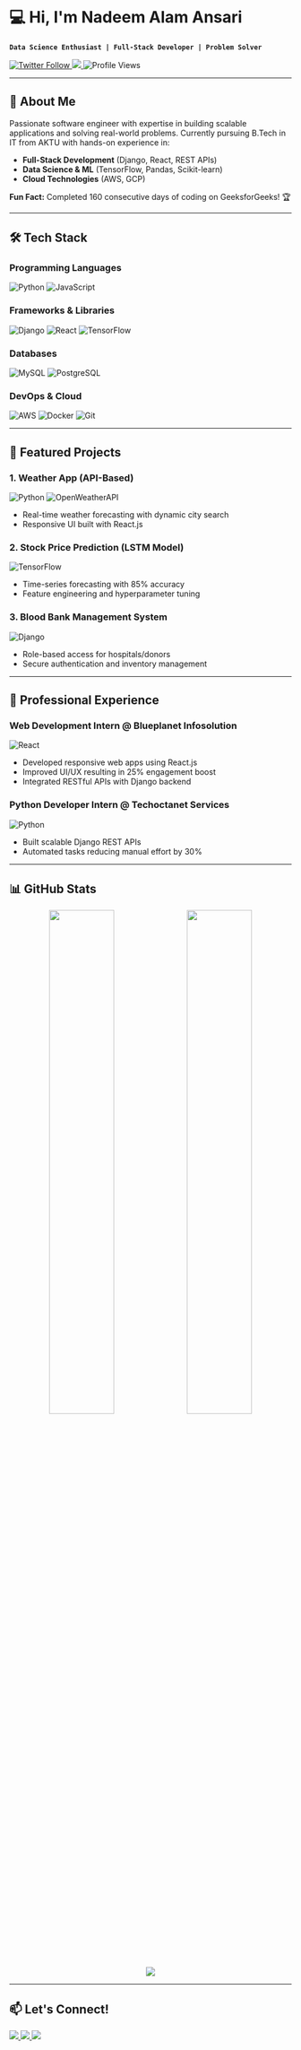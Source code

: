# 💻 Hi, I'm Nadeem Alam Ansari 
**`Data Science Enthusiast | Full-Stack Developer | Problem Solver`**

<p align="left">
  <a href="https://twitter.com/ndmalamansari" target="blank">
    <img src="https://img.shields.io/twitter/follow/ndmalamansari?logo=twitter&style=for-the-badge" alt="Twitter Follow"/>
  </a>
  <a href="https://linkedin.com/in/nadeem-alam-ansari">
    <img src="https://img.shields.io/badge/LinkedIn-0077B5?style=for-the-badge&logo=linkedin&logoColor=white"/>
  </a>
  <img src="https://komarev.com/ghpvc/?username=nadeemalamansari&label=Profile%20views&color=0e75b6&style=flat" alt="Profile Views"/>
</p>

---

## 🚀 About Me
Passionate software engineer with expertise in building scalable applications and solving real-world problems. Currently pursuing B.Tech in IT from AKTU with hands-on experience in:
- **Full-Stack Development** (Django, React, REST APIs)
- **Data Science & ML** (TensorFlow, Pandas, Scikit-learn)
- **Cloud Technologies** (AWS, GCP)

**Fun Fact:** Completed 160 consecutive days of coding on GeeksforGeeks! 🏆

---

## 🛠️ Tech Stack

### Programming Languages
![Python](https://img.shields.io/badge/Python-3776AB?style=for-the-badge&logo=python&logoColor=white)
![JavaScript](https://img.shields.io/badge/JavaScript-F7DF1E?style=for-the-badge&logo=javascript&logoColor=black)

### Frameworks & Libraries
![Django](https://img.shields.io/badge/Django-092E20?style=for-the-badge&logo=django&logoColor=white)
![React](https://img.shields.io/badge/React-20232A?style=for-the-badge&logo=react&logoColor=61DAFB)
![TensorFlow](https://img.shields.io/badge/TensorFlow-FF6F00?style=for-the-badge&logo=tensorflow&logoColor=white)

### Databases
![MySQL](https://img.shields.io/badge/MySQL-005C84?style=for-the-badge&logo=mysql&logoColor=white)
![PostgreSQL](https://img.shields.io/badge/PostgreSQL-316192?style=for-the-badge&logo=postgresql&logoColor=white)

### DevOps & Cloud
![AWS](https://img.shields.io/badge/AWS-232F3E?style=for-the-badge&logo=amazon-aws&logoColor=white)
![Docker](https://img.shields.io/badge/Docker-2CA5E0?style=for-the-badge&logo=docker&logoColor=white)
![Git](https://img.shields.io/badge/Git-F05032?style=for-the-badge&logo=git&logoColor=white)

---

## 📌 Featured Projects

### 1. Weather App (API-Based)
![Python](https://img.shields.io/badge/Python-3776AB?style=flat&logo=python&logoColor=white)
![OpenWeatherAPI](https://img.shields.io/badge/OpenWeather-EE6666?style=flat&logo=openweathermap&logoColor=white)
- Real-time weather forecasting with dynamic city search
- Responsive UI built with React.js

### 2. Stock Price Prediction (LSTM Model)
![TensorFlow](https://img.shields.io/badge/TensorFlow-FF6F00?style=flat&logo=tensorflow&logoColor=white)
- Time-series forecasting with 85% accuracy
- Feature engineering and hyperparameter tuning

### 3. Blood Bank Management System
![Django](https://img.shields.io/badge/Django-092E20?style=flat&logo=django&logoColor=white)
- Role-based access for hospitals/donors
- Secure authentication and inventory management

---

## 💼 Professional Experience

### Web Development Intern @ Blueplanet Infosolution
![React](https://img.shields.io/badge/React-20232A?style=flat&logo=react&logoColor=61DAFB)
- Developed responsive web apps using React.js
- Improved UI/UX resulting in 25% engagement boost
- Integrated RESTful APIs with Django backend

### Python Developer Intern @ Techoctanet Services
![Python](https://img.shields.io/badge/Python-3776AB?style=flat&logo=python&logoColor=white)
- Built scalable Django REST APIs
- Automated tasks reducing manual effort by 30%

---

## 📊 GitHub Stats

<p align="center">
  <img width="48%" src="https://github-readme-stats.vercel.app/api?username=nadeemalamansari&show_icons=true&theme=radical" />
  <img width="48%" src="https://github-readme-streak-stats.herokuapp.com/?user=nadeemalamansari&theme=radical" />
</p>

<p align="center">
  <img src="https://github-readme-stats.vercel.app/api/top-langs/?username=nadeemalamansari&layout=compact&theme=radical" />
</p>

---

## 📫 Let's Connect!
<p align="left">
  <a href="mailto:nadeemalamansari7@gmail.com">
    <img src="https://img.shields.io/badge/Gmail-D14836?style=for-the-badge&logo=gmail&logoColor=white"/>
  </a>
  <a href="https://linkedin.com/in/nadeem-alam-ansari">
    <img src="https://img.shields.io/badge/LinkedIn-0077B5?style=for-the-badge&logo=linkedin&logoColor=white"/>
  </a>
  <a href="https://leetcode.com/nadeem06031999">
    <img src="https://img.shields.io/badge/-LeetCode-FFA116?style=for-the-badge&logo=LeetCode&logoColor=black"/>
  </a>
</p>
